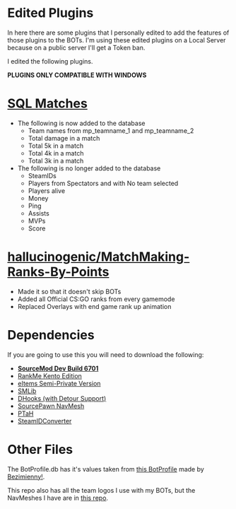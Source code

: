 # Edited Plugins

In here there are some plugins that I personally edited to add the features of those plugins to the BOTs. I'm using these edited plugins on a Local Server because on a public server I'll get a Token ban.

I edited the following plugins.

**PLUGINS ONLY COMPATIBLE WITH WINDOWS**

# [SQL Matches](https://forums.alliedmods.net/showthread.php?t=312488)
- The following is now added to the database
  - Team names from mp_teamname_1 and mp_teamname_2
  - Total damage in a match
  - Total 5k in a match
  - Total 4k in a match
  - Total 3k in a match
- The following is no longer added to the database
  - SteamIDs
  - Players from Spectators and with No team selected
  - Players alive
  - Money
  - Ping
  - Assists
  - MVPs
  - Score

# [hallucinogenic/MatchMaking-Ranks-By-Points](https://github.com/hallucinogenic/MatchMaking-Ranks-By-Points)
- Made it so that it doesn't skip BOTs
- Added all Official CS:GO ranks from every gamemode
- Replaced Overlays with end game rank up animation

# Dependencies
If you are going to use this you will need to download the following:
- **[SourceMod Dev Build 6701](https://www.sourcemod.net/downloads.php?branch=dev)**
- [RankMe Kento Edition](https://forums.alliedmods.net/showthread.php?p=2467665)
- [eItems Semi-Private Version](https://discord.gg/FNByp8s)
- [SMLib](https://github.com/bcserv/smlib/tree/transitional_syntax)
- [DHooks (with Detour Support)](https://forums.alliedmods.net/showpost.php?p=2588686&postcount=589)
- [SourcePawn NavMesh](https://github.com/KitRifty/sourcepawn-navmesh)
- [PTaH](https://ptah.zizt.ru/)
- [SteamIDConverter](https://forums.alliedmods.net/showthread.php?t=333459)

# Other Files

The BotProfile.db has it's values taken from [this BotProfile](https://gamebanana.com/scripts/9293) made by [Bezimienny!](https://gamebanana.com/members/1398309).

This repo also has all the team logos I use with my BOTs, but the NavMeshes I have are in [this repo](https://github.com/manicogaming/NavMeshes).

